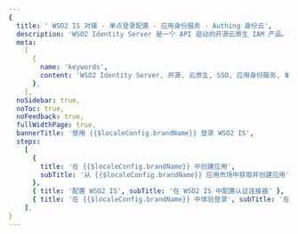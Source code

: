 ```yaml
---
{
  title: ' WSO2 IS 对接 - 单点登录配置 - 应用身份服务 - Authing 身份云',
  description: 'WSO2 Identity Server 是一个 API 驱动的开源云原生 IAM 产品。我们的开发人员优先方法可帮助企业显着降低成本、实现 IAM 和 CIAM 功能的现代化和整合、节省开发人员时间并加快上市时间。',
  meta:
    [
      {
        name: 'keywords',
        content: 'WSO2 Identity Server, 开源, 云原生, SSO, 应用身份服务, 单点登录配置, Authing身份云',
      },
    ],
  noSidebar: true,
  noToc: true,
  noFeedback: true,
  fullWidthPage: true,
  bannerTitle: '使用 {{$localeConfig.brandName}} 登录 WSO2 IS',
  steps:
    [
      {
        title: '在 {{$localeConfig.brandName}} 中创建应用',
        subTitle: '从 {{$localeConfig.brandName}} 应用市场中获取并创建应用',
      },
      { title: '配置 WSO2 IS', subTitle: '在 WSO2 IS 中配置认证连接器' },
      { title: '在 {{$localeConfig.brandName}} 中体验登录', subTitle: '在 {{$localeConfig.brandName}} 中登录 WSO2 Identity Server' },
    ],
}
---
```


<IntegrationDetail/>
